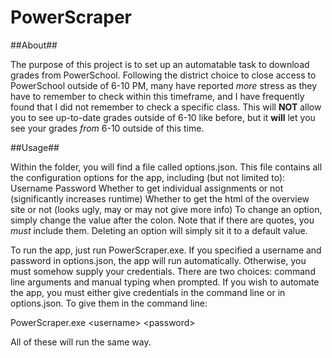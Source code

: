 # PowerScraper #

##About##

The purpose of this project is to set up an automatable task to download grades from PowerSchool.
Following the district choice to close access to PowerSchool outside of 6-10 PM, many have reported
*more* stress as they have to remember to check within this timeframe, and I have frequently found
that I did not remember to check a specific class. This will **NOT** allow you to see up-to-date
grades outside of 6-10 like before, but it **will** let you see your grades *from* 6-10 outside
of this time.

##Usage##

Within the folder, you will find a file called options.json. This file contains all the
configuration options for the app, including (but not limited to):
    Username
    Password
    Whether to get individual assignments or not (significantly increases runtime)
    Whether to get the html of the overview site or not (looks ugly, may or may not give more info)
To change an option, simply change the value after the colon. Note that if there are quotes, you
*must* include them. Deleting an option will simply sit it to a default value.

To run the app, just run PowerScraper.exe. If you specified a username and password in options.json,
the app will run automatically. Otherwise, you must somehow supply your credentials. There are two choices:
command line arguments and manual typing when prompted. If you wish to automate the app, you must either 
give credentials in the command line or in options.json. To give them in the command line:

PowerScraper.exe \<username\> \<password\>

All of these will run the same way.

